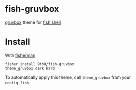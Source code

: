 # fish-gruvbox
[gruvbox] theme for [fish shell]

# Install
With [fisherman]
```
fisher install 9th8/fish-gruvbox
theme_gruvbox dark hard
```

To automatically apply this theme, call `theme_gruvbox` from your `config.fish`.

[gruvbox]: https://github.com/morhetz/gruvbox
[fish shell]: http://fishshell.com/
[fisherman]: https://github.com/fisherman/fisherman
